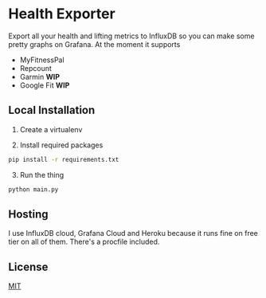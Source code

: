 # Health Exporter

Export all your health and lifting metrics to InfluxDB so you can make some pretty graphs on Grafana. At the moment it supports 
- MyFitnessPal
- Repcount
- Garmin **WIP**
- Google Fit **WIP**


## Local Installation
1.  Create a virtualenv

2. Install required packages
```bash
pip install -r requirements.txt
```
3. Run the thing
```python
python main.py
```

## Hosting
I use InfluxDB cloud, Grafana Cloud and Heroku because it runs fine on free tier on all of them. There's a procfile included.


## License
[MIT](https://choosealicense.com/licenses/mit/)
